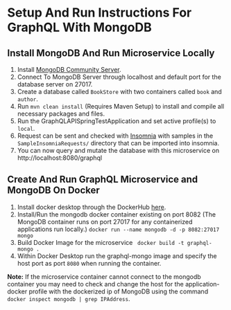 # Setup And Run Instructions For GraphQL With MongoDB

## Install MongoDB And Run Microservice Locally
1. Install [MongoDB Community Server](https://www.mongodb.com/try/download/community).
2. Connect To MongoDB Server through localhost and default port for the database server on 27017.
3. Create a database called `BookStore` with two containers called `book` and `author`.
4. Run `mvn clean install` (Requires Maven Setup) to install and compile all necessary packages and files.
5. Run the GraphQLAPISpringTestApplication and set active profile(s) to `local`.
6. Request can be sent and checked with [Insomnia](https://insomnia.rest/) with samples in the `SampleInsomniaRequests/` directory that can be imported into insomnia. 
7. You can now query and mutate the database with this microservice on http://localhost:8080/graphql



## Create And Run GraphQL Microservice and MongoDB On Docker
1. Install docker desktop through the DockerHub [here](https://www.docker.com/products/docker-desktop/).
2. Install/Run the mongodb docker container existing on port 8082 (The MongoDB container runs on port 27017 for any containerized applications run locally.)
`docker run --name mongodb -d -p 8082:27017 mongo`
3. Build Docker Image for the microservice ` docker build -t graphql-mongo .`
4. Within Docker Desktop run the graphql-mongo image and specify the host port as port `8080` when running the container. 

**Note:** If the microservice container cannot connect to the mongodb container you may need to check and change the host for the application-docker profile with the dockerized ip of MongoDB using the command `docker inspect mongodb | grep IPAddress`.

